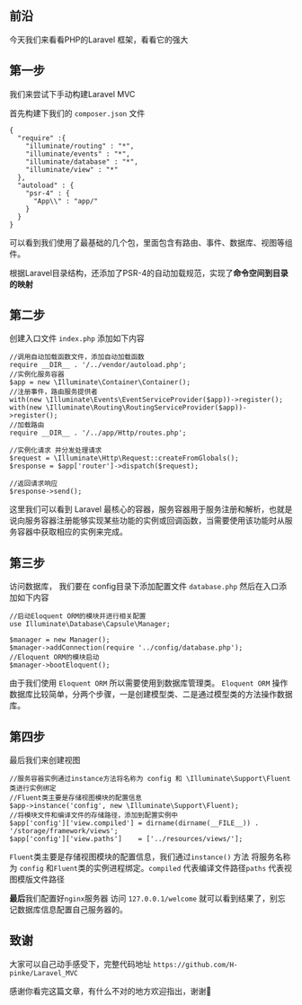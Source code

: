 ## 前沿

今天我们来看看PHP的Laravel 框架，看看它的强大



## 第一步

我们来尝试下手动构建Laravel MVC

首先构建下我们的 `composer.json` 文件

```
{
  "require" :{
    "illuminate/routing" : "*",
    "illuminate/events" : "*",
    "illuminate/database" : "*",
    "illuminate/view" : "*"
  },
  "autoload" : {
    "psr-4" : {
      "App\\" : "app/"
    }
  }
}
```

可以看到我们使用了最基础的几个包，里面包含有路由、事件、数据库、视图等组件。

根据Laravel目录结构，还添加了PSR-4的自动加载规范，实现了**命令空间到目录的映射**



## 第二步

创建入口文件 `index.php` 添加如下内容

```
//调用自动加载函数文件，添加自动加载函数
require __DIR__ . '/../vendor/autoload.php';
//实例化服务容器
$app = new \Illuminate\Container\Container();
//注册事件，路由服务提供者
with(new \Illuminate\Events\EventServiceProvider($app))->register();
with(new \Illuminate\Routing\RoutingServiceProvider($app))->register();
//加载路由
require __DIR__ . '/../app/Http/routes.php';

//实例化请求 并分发处理请求
$request = \Illuminate\Http\Request::createFromGlobals();
$response = $app['router']->dispatch($request);

//返回请求响应
$response->send();
```

这里我们可以看到 Laravel 最核心的容器，服务容器用于服务注册和解析，也就是说向服务容器注册能够实现某些功能的实例或回调函数，当需要使用该功能时从服务容器中获取相应的实例来完成。



## 第三步

访问数据库， 我们要在 config目录下添加配置文件 `database.php`  然后在入口添加如下内容

```
//启动Eloquent ORM的模块并进行相关配置
use Illuminate\Database\Capsule\Manager;

$manager = new Manager();
$manager->addConnection(require '../config/database.php');
//Eloquent ORM的模块启动
$manager->bootEloquent();
```

由于我们使用 `Eloquent ORM` 所以需要使用到数据库管理类。 `Eloquent ORM` 操作数据库比较简单，分两个步骤，一是创建模型类、二是通过模型类的方法操作数据库。



## 第四步

最后我们来创建视图

```
//服务容器实例通过instance方法将名称为 config 和 \Illuminate\Support\Fluent类进行实例绑定
//Fluent类主要是存储视图模块的配置信息
$app->instance('config', new \Illuminate\Support\Fluent);
//将模块文件和编译文件的存储路径，添加到配置实例中
$app['config']['view.compiled'] = dirname(dirname(__FILE__)) . '/storage/framework/views';
$app['config']['view.paths']    = ['../resources/views/'];
```

`Fluent`类主要是存储视图模块的配置信息，我们通过`instance()` 方法 将服务名称为 `config` 和`Fluent`类的实例进程绑定。`compiled` 代表编译文件路径`paths` 代表视图模版文件路径

**最后**我们配置好`nginx`服务器 访问 `127.0.0.1/welcome` 就可以看到结果了，别忘记数据库信息配置自己服务器的。



## 致谢

大家可以自己动手感受下，完整代码地址 `https://github.com/H-pinke/Laravel_MVC`

感谢你看完这篇文章，有什么不对的地方欢迎指出，谢谢🙏